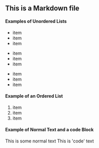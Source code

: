 ## This is a Markdown file

#### Examples of Unordered Lists
* item
* item
* item

+ item
+ item
+ item

- item
- item
- item

#### Example of an Ordered List
1. item
2. item
3. item

#### Example of Normal Text and a code Block
This is some normal text
    This is 'code' text

